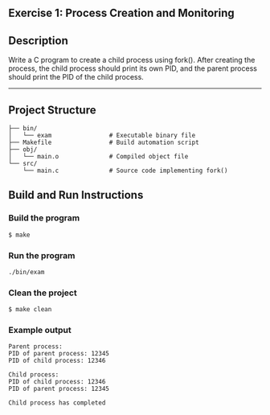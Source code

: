 ## Exercise 1: Process Creation and Monitoring

## Description
Write a C program to create a child process using fork(). After creating the process, the child process should print its own PID, and the parent process should print the PID of the child process.

---

## Project Structure
```
├── bin/         
│   └── exam                # Executable binary file
├── Makefile                # Build automation script
├── obj/         
│   └── main.o              # Compiled object file
└── src/        
    └── main.c              # Source code implementing fork()
```

## Build and Run Instructions

### Build the program
```bash
$ make
```
### Run the program
```bash
./bin/exam
```
### Clean the project
```bash
$ make clean
```
### Example output
```
Parent process:
PID of parent process: 12345
PID of child process: 12346

Child process:
PID of child process: 12346
PID of parent process: 12345

Child process has completed
```